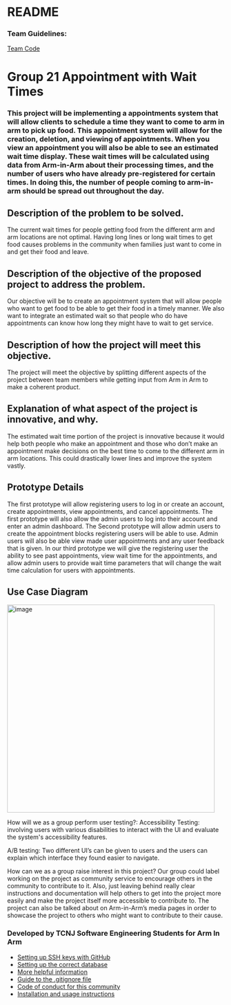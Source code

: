 # README

### Team Guidelines:
[Team Code](https://github.com/TCNJ-SE/ArmInArm-F23/blob/cd8ab52b797cbe58af846f47ced510cdc292da74/src/Team_21_Team_Code.md)

# Group 21 Appointment with Wait Times

### This project will be implementing a appointments system that will allow clients to schedule a time they want to come to arm in arm to pick up food. This appointment system will allow for the creation, deletion, and viewing of appointments. When you view an appointment you will also be able to see an estimated wait time display. These wait times will be calculated using data from Arm-in-Arm about their processing times, and the number of users who have already pre-registered for certain times. In doing this, the number of people coming to arm-in-arm should be spread out throughout the day.

## Description of the problem to be solved. 
The current wait times for people getting food from the different arm and arm locations are not optimal. Having long lines or long wait times to get food causes problems in the community when families just want to come in and get their food and leave. 

## Description of the objective of the proposed project to address the problem.
Our objective will be to create an appointment system that will allow people who want to get food to be able to get their food in a timely manner. We also want to integrate an estimated wait so that people who do have appointments can know how long they might have to wait to get service.

## Description of how the project will meet this objective.
The project will meet the objective by splitting different aspects of the project between team members while getting input from Arm in Arm to make a coherent product.

## Explanation of what aspect of the project is innovative, and why.
The estimated wait time portion of the project is innovative because it would help both people who make an appointment and those who don’t make an appointment make decisions on the best time to come to the different arm in arm locations. This could drastically lower lines and improve the system vastly.

## Prototype Details
The first prototype will allow registering users to log in or create an account, create appointments, view appointments, and cancel appointments. The first prototype will also allow the admin users to log into their account and enter an admin dashboard. The Second prototype will allow admin users to create the appointment blocks registering users will be able to use. Admin users will also be able view made user appointments and any user feedback that is given. In our third prototype we will give the registering user the ability to see past appointments, view wait time for the appointments, and allow admin users to provide wait time parameters that will change the wait time calculation for users with appointments.


## Use Case Diagram
<img width="481" alt="image" src="https://github.com/TCNJ-SE/ArmInArm-F23/assets/106837490/a2b59f27-03f4-4c78-9c35-fabd8e65ba85">

How will we as a group perform user testing?: 
Accessibility Testing: involving users with various disabilities to interact with the UI and evaluate the system's accessibility features.

A/B testing: Two different UI’s can be given to users and the users can explain which interface they found easier to navigate.

How can we as a group raise interest in this project?
  Our group could label working on the project as community service to encourage others in the community to contribute to it. Also, just leaving behind really clear instructions and documentation will help others to get into the project more easily and make the project itself more accessible to contribute to. The project can also be talked about on Arm-in-Arm’s media pages in order to showcase the project to others who might want to contribute to their cause.
  

### Developed by TCNJ Software Engineering Students for Arm In Arm
  * [Setting up SSH keys with GitHub](docs/Setting_up_SSH_keys_GitHub.md)
  * [Setting up the correct database](docs/SQLite3_to_Postgres_on_Rails.md)
* [More helpful information](docs/More_helpful_info.md)
* [Guide to the .gitignore file](docs/.gitignore_Guide.md)
* [Code of conduct for this community](CODE_OF_CONDUCT.md)
* [Installation and usage instructions](docs/Installation_Guide.md)
